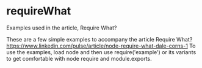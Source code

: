 requireWhat
===========

Examples used in the article, Require What?

These are a few simple examples to accompany the article Require What?
 https://www.linkedin.com/pulse/article/node-require-what-dale-corns-1
To use the examples, load node and then use require('example') or its variants to get comfortable with node require and module.exports.
